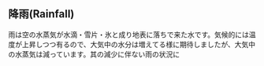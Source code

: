 ## 降雨(Rainfall)

雨は空の水蒸気が水滴・雪片・氷と成り地表に落ちで来た水です。気候的には温度が上昇しつつ有るので、大気中の水分は増えてる様に期待しましたが、大気中の水蒸気は減っています。其の減少に伴ない雨の状況に
